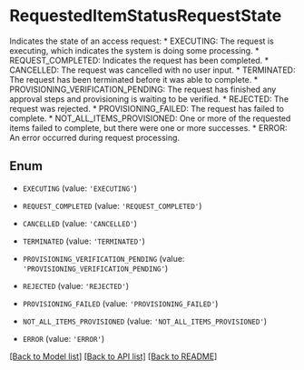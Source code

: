 # RequestedItemStatusRequestState

Indicates the state of an access request: * EXECUTING: The request is executing, which indicates the system is doing some processing. * REQUEST_COMPLETED: Indicates the request  has been completed. * CANCELLED: The request was cancelled with no user input. * TERMINATED: The request has been terminated before it was able to complete. * PROVISIONING_VERIFICATION_PENDING: The request has finished any approval steps and provisioning is waiting to be verified. * REJECTED: The request was rejected. * PROVISIONING_FAILED: The request has failed to complete. * NOT_ALL_ITEMS_PROVISIONED: One or more of the requested items failed to complete, but there were one or more  successes. * ERROR: An error occurred during request processing.

## Enum

* `EXECUTING` (value: `'EXECUTING'`)

* `REQUEST_COMPLETED` (value: `'REQUEST_COMPLETED'`)

* `CANCELLED` (value: `'CANCELLED'`)

* `TERMINATED` (value: `'TERMINATED'`)

* `PROVISIONING_VERIFICATION_PENDING` (value: `'PROVISIONING_VERIFICATION_PENDING'`)

* `REJECTED` (value: `'REJECTED'`)

* `PROVISIONING_FAILED` (value: `'PROVISIONING_FAILED'`)

* `NOT_ALL_ITEMS_PROVISIONED` (value: `'NOT_ALL_ITEMS_PROVISIONED'`)

* `ERROR` (value: `'ERROR'`)

[[Back to Model list]](../README.md#documentation-for-models) [[Back to API list]](../README.md#documentation-for-api-endpoints) [[Back to README]](../README.md)



